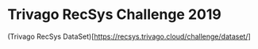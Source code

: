 # Trivago RecSys Challenge 2019

(Trivago RecSys DataSet)[https://recsys.trivago.cloud/challenge/dataset/]
